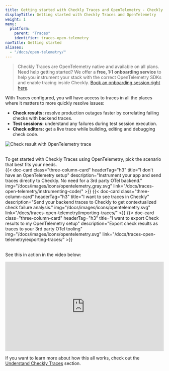 ```yaml
---
title: Getting started with Checkly Traces and OpenTelemetry - Checkly Docs
displayTitle: Getting started with Checkly Traces and OpenTelemetry
weight: 1
menu:
  platform:
    parent: "Traces"
    identifier: traces-open-telemetry
navTitle: Getting started
aliases:
  - "/docs/open-telemetry/"
---
```



> Checkly Traces are OpenTelemetry native and available on all plans. 
> Need help getting started? We offer a **free, 1:1 onboarding service** to help you instrument your stack with the 
> correct OpenTelemetry SDKs and enable tracing inside Checkly. 
> [Book an onboarding session right here](https://calendly.com/maria-checkly/traces-onboarding).

With Traces configured, you will have access to traces in all the places where it matters to more quickly resolve issues:
- **Check results:** resolve production outages faster by correlating failing checks with backend traces.
- **Test sessions:** understand any failures during test session execution.
- **Check editors:** get a live trace while building, editing and debugging check code.

![Check result with OpenTelemetry trace](/docs/images/otel/otel_check_result.png)


<br>
To get started with Checkly Traces using OpenTelemetry, pick the scenario that best fits your needs.

<div class="cards-list">
{{< doc-card
	  class="three-column-card"
	  headerTag="h3"
	  title="I don't have an OpenTelemetry setup"
	  description="Instrument your app and send traces directly to Checkly. No need for a 3rd party OTel backend."
	  img="/docs/images/icons/opentelemetry_gray.svg"
	  link="/docs/traces-open-telemetry/instrumenting-code/"
>}}
{{< doc-card
	  class="three-column-card"
	  headerTag="h3"
	  title="I want to see traces in Checkly"
	  description="Send your backend traces to Checkly to get contextualized check failure analysis."
	  img="/docs/images/icons/opentelemetry.svg"
	  link="/docs/traces-open-telemetry/importing-traces/"
>}}
{{< doc-card
	  class="three-column-card"
	  headerTag="h3"
	  title="I want to export Check results to my OpenTelemetry setup"
	  description="Export check results as traces to your 3rd party OTel tooling"
	  img="/docs/images/icons/opentelemetry.svg"
	  link="/docs/traces-open-telemetry/exporting-traces/"
>}}
</div>

<br>

See this in action in the video below:

<div style="position: relative; padding-bottom: 56.25%; height: 0;"><iframe src="https://www.loom.com/embed/30c143388ba54e9ba6b665dfbfe0d295?sid=8ad8d273-b0bb-48ca-b456-1b137384b9de" frameborder="0" webkitallowfullscreen mozallowfullscreen allowfullscreen style="position: absolute; top: 0; left: 0; width: 100%; height: 100%;"></iframe></div>

If you want to learn more about how this all works, check out the [Understand Checkly Traces](/docs/open-telemetry/how-it-works/) section.

